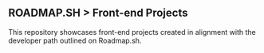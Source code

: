 ## ROADMAP.SH > Front-end Projects

This repository showcases front-end projects created in alignment with the developer path outlined on Roadmap.sh.
